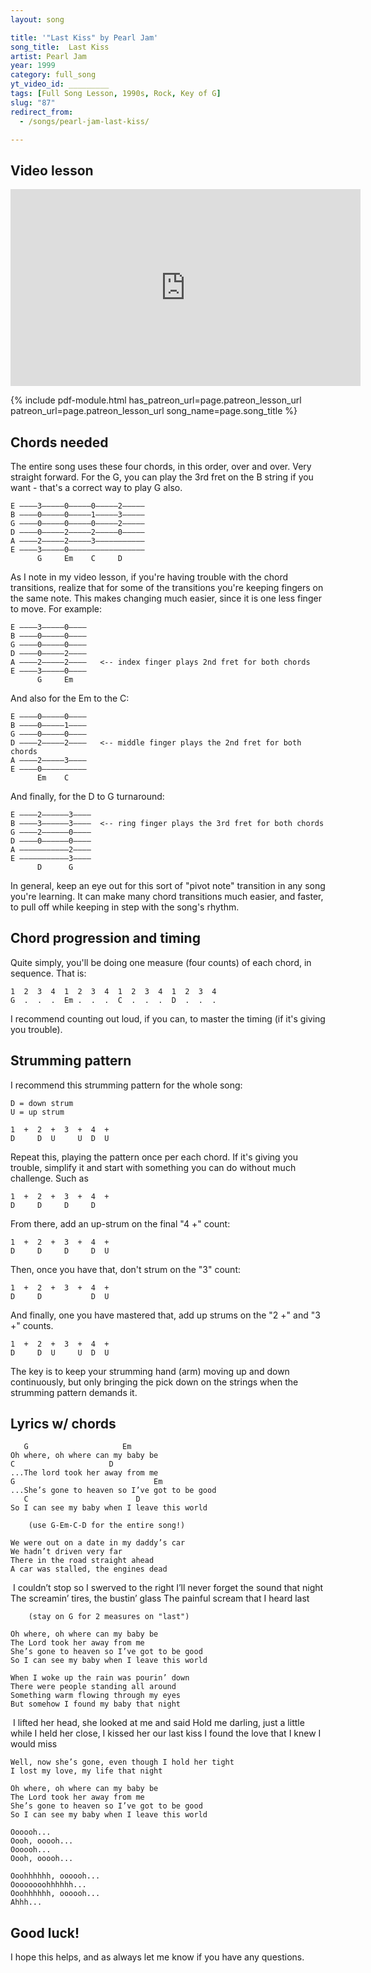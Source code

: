 ```yaml
---
layout: song

title: '"Last Kiss" by Pearl Jam'
song_title:  Last Kiss
artist: Pearl Jam
year: 1999
category: full_song
yt_video_id: _________
tags: [Full Song Lesson, 1990s, Rock, Key of G]
slug: "87"
redirect_from:
  - /songs/pearl-jam-last-kiss/

---
```


## Video lesson

<iframe width="560" height="315" src="https://www.youtube.com/embed/VSQYoXbbD6Y?showinfo=0" frameborder="0" allowfullscreen></iframe>

{% include pdf-module.html has_patreon_url=page.patreon_lesson_url patreon_url=page.patreon_lesson_url song_name=page.song_title %}

## Chords needed

The entire song uses these four chords, in this order, over and over. Very straight forward. For the G, you can play the 3rd fret on the B string if you want - that's a correct way to play G also.

    E ––––3–––––0–––––0–––––2–––––
    B ––––0–––––0–––––1–––––3–––––
    G ––––0–––––0–––––0–––––2–––––
    D ––––0–––––2–––––2–––––0–––––
    A ––––2–––––2–––––3–––––––––––
    E ––––3–––––0–––––––––––––––––
          G     Em    C     D

As I note in my video lesson, if you're having trouble with the chord transitions, realize that for some of the transitions you're keeping fingers on the same note. This makes changing much easier, since it is one less finger to move. For example:

    E ––––3–––––0––––
    B ––––0–––––0––––
    G ––––0–––––0––––
    D ––––0–––––2––––
    A ––––2–––––2––––   <-- index finger plays 2nd fret for both chords
    E ––––3–––––0––––
          G     Em   

And also for the Em to the C:

    E ––––0–––––0––––
    B ––––0–––––1––––
    G ––––0–––––0––––
    D ––––2–––––2––––   <-- middle finger plays the 2nd fret for both chords
    A ––––2–––––3––––
    E ––––0––––––––––
          Em    C    

And finally, for the D to G turnaround:

    E ––––2––––––3––––
    B ––––3––––––3––––  <-- ring finger plays the 3rd fret for both chords
    G ––––2––––––0––––
    D ––––0––––––0––––
    A –––––––––––2––––
    E –––––––––––3––––
          D      G

In general, keep an eye out for this sort of "pivot note" transition in any song you're learning. It can make many chord transitions much easier, and faster, to pull off while keeping in step with the song's rhythm.

## Chord progression and timing

Quite simply, you'll be doing one measure (four counts) of each chord, in sequence. That is:

    1  2  3  4  1  2  3  4  1  2  3  4  1  2  3  4  
    G  .  .  .  Em .  .  .  C  .  .  .  D  .  .  .

I recommend counting out loud, if you can, to master the timing (if it's giving you trouble).

## Strumming pattern

I recommend this strumming pattern for the whole song:

    D = down strum
    U = up strum

    1  +  2  +  3  +  4  +  
    D     D  U     U  D  U

Repeat this, playing the pattern once per each chord. If it's giving you trouble, simplify it and start with something you can do without much challenge. Such as

    1  +  2  +  3  +  4  +  
    D     D     D     D

From there, add an up-strum on the final "4 +" count:

    1  +  2  +  3  +  4  +  
    D     D     D     D  U

Then, once you have that, don't strum on the "3" count:

    1  +  2  +  3  +  4  +  
    D     D           D  U

And finally, one you have mastered that, add up strums on the "2 +" and "3 +" counts.

    1  +  2  +  3  +  4  +  
    D     D  U     U  D  U

The key is to keep your strumming hand (arm) moving up and down continuously, but only bringing the pick down on the strings when the strumming pattern demands it.

## Lyrics w/ chords

       G                     Em
    Oh where, oh where can my baby be
    C                     D
    ...The lord took her away from me
    G                               Em
    ...She’s gone to heaven so I’ve got to be good
       C                        D
    So I can see my baby when I leave this world

        (use G-Em-C-D for the entire song!)

    We were out on a date in my daddy’s car
    We hadn’t driven very far
    There in the road straight ahead
    A car was stalled, the engines dead
 I couldn’t stop so I swerved to the right
    I’ll never forget the sound that night
    The screamin’ tires, the bustin’ glass
    The painful scream that I heard last

        (stay on G for 2 measures on "last")

    Oh where, oh where can my baby be
    The Lord took her away from me
    She’s gone to heaven so I’ve got to be good
    So I can see my baby when I leave this world

    When I woke up the rain was pourin’ down
    There were people standing all around
    Something warm flowing through my eyes
    But somehow I found my baby that night
 I lifted her head, she looked at me and said
    Hold me darling, just a little while
    I held her close, I kissed her our last kiss
    I found the love that I knew I would miss

    Well, now she’s gone, even though I hold her tight
    I lost my love, my life that night

    Oh where, oh where can my baby be
    The Lord took her away from me
    She’s gone to heaven so I’ve got to be good
    So I can see my baby when I leave this world

    Oooooh...
    Oooh, ooooh...
    Oooooh...
    Oooh, ooooh...

    Ooohhhhhh, oooooh...
    Oooooooohhhhhh...
    Ooohhhhhh, oooooh...
    Ahhh...

## Good luck!

I hope this helps, and as always let me know if you have any questions.
